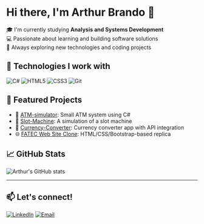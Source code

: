# Hi there, I'm Arthur Brando 👋

🎓 I'm currently studying **Analysis and Systems Development**  
💻 Passionate about learning and building software solutions  
🚀 Always exploring new technologies and coding projects

## 🧠 Technologies I work with

![C#](https://img.shields.io/badge/-CSharp-239120?style=flat-square&logo=c-sharp&logoColor=white)
![HTML5](https://img.shields.io/badge/-HTML5-E34F26?style=flat-square&logo=html5&logoColor=white)
![CSS3](https://img.shields.io/badge/-CSS3-1572B6?style=flat-square&logo=css3)
![Git](https://img.shields.io/badge/-Git-F05032?style=flat-square&logo=git&logoColor=white)

## 📂 Featured Projects

- 🔹 [ATM-simulator](https://github.com/brandoarth/ATM-simulator): Small ATM system using C#
- 🎰 [Slot-Machine](https://github.com/brandoarth/Slot-Machine): A simulation of a slot machine
- 💱 [Currency-Converter](https://github.com/brandoarth/Currency-Converter): Currency converter app with API integration
- 🌐 [FATEC Web Site Clone](https://github.com/brandoarth/FATEC-Web-Site-Clone): HTML/CSS/Bootstrap-based replica

## 📈 GitHub Stats

![Arthur's GitHub stats](https://github-readme-stats.vercel.app/api?username=brandoarth&show_icons=true&theme=radical)

---

## 📫 Let's connect!

[![LinkedIn](https://img.shields.io/badge/-LinkedIn-0A66C2?style=flat-square&logo=linkedin&logoColor=white)](https://www.linkedin.com/in/seu-linkedin)
[![Email](https://img.shields.io/badge/-Email-D14836?style=flat-square&logo=gmail&logoColor=white)](mailto:seu@email.com)
